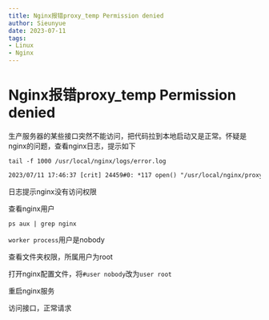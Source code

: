 ```yaml
--- 
title: Nginx报错proxy_temp Permission denied 
author: Sieunyue
date: 2023-07-11
tags: 
- Linux
- Nginx
--- 
```


# Nginx报错proxy_temp Permission denied
生产服务器的某些接口突然不能访问，把代码拉到本地启动又是正常。怀疑是nginx的问题，查看nginx日志，提示如下

`tail -f 1000 /usr/local/nginx/logs/error.log`

```xml
2023/07/11 17:46:37 [crit] 24459#0: *117 open() "/usr/local/nginx/proxy_temp/5/01/0000000015" failed (13: Permission denied) while reading upstream...
```

日志提示nginx没有访问权限

查看nginx用户

`ps aux | grep nginx`

`worker process`用户是nobody

查看文件夹权限，所属用户为root

打开nginx配置文件，将`#user nobody`改为`user root`

重启nginx服务

访问接口，正常请求
